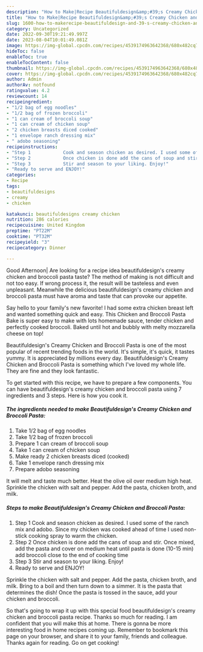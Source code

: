 ```yaml
---
description: "How to Make|Recipe Beautifuldesign&amp;#39;s Creamy Chicken and Broccoli Pasta {That is Special"
title: "How to Make|Recipe Beautifuldesign&amp;#39;s Creamy Chicken and Broccoli Pasta {That is Special"
slug: 1600-how-to-makerecipe-beautifuldesign-and-39-s-creamy-chicken-and-broccoli-pasta-that-is-special
category: Uncategorized
date: 2022-09-30T19:21:49.997Z
date: 2023-08-04T10:01:49.081Z
image: https://img-global.cpcdn.com/recipes/4539174963642368/680x482cq70/beautifuldesigns-creamy-chicken-and-broccoli-pasta-recipe-main-photo.jpg
hideToc: false
enableToc: true
enableTocContent: false
thumbnail: https://img-global.cpcdn.com/recipes/4539174963642368/680x482cq70/beautifuldesigns-creamy-chicken-and-broccoli-pasta-recipe-main-photo.jpg
cover: https://img-global.cpcdn.com/recipes/4539174963642368/680x482cq70/beautifuldesigns-creamy-chicken-and-broccoli-pasta-recipe-main-photo.jpg
author: Admin
authorAv: notfound
ratingvalue: 4.2
reviewcount: 14
recipeingredient:
- "1/2 bag of egg noodles"
- "1/2 bag of frozen broccoli"
- "1 can cream of broccoli soup"
- "1 can cream of chicken soup"
- "2 chicken breasts diced cooked"
- "1 envelope ranch dressing mix"
- " adobo seasoning"
recipeinstructions:
- "Step 1            Cook and season chicken as desired. I used some of the ranch mix and adobo. Since my chicken was cooked ahead of time I used non-stick cooking spray to warm the chicken."
- "Step 2            Once chicken is done add the cans of soup and stir. Once mixed, add the pasta and cover on medium heat until pasta is done (10-15 min) add broccoli close to the end of cooking time"
- "Step 3            Stir and season to your liking. Enjoy!"
- "Ready to serve and ENJOY!"
categories:
- Recipe
tags:
- beautifuldesigns
- creamy
- chicken

katakunci: beautifuldesigns creamy chicken 
nutrition: 286 calories
recipecuisine: United Kingdom
preptime: "PT22M"
cooktime: "PT32M"
recipeyield: "3"
recipecategory: Dinner

---
```



Good Afternoon| Are looking for a recipe idea beautifuldesign&#39;s creamy chicken and broccoli pasta taste? The method of making is not difficult and not too easy. If wrong process it, the result will be tasteless and even unpleasant. Meanwhile the delicious beautifuldesign&#39;s creamy chicken and broccoli pasta must have aroma and taste that can provoke our appetite.





Say hello to your family&#39;s new favorite! I had some extra chicken breast left and wanted something quick and easy. This Chicken and Broccoli Pasta Bake is super easy to make with lots homemade sauce, tender chicken and perfectly cooked broccoli. Baked until hot and bubbly with melty mozzarella cheese on top!

Beautifuldesign&#39;s Creamy Chicken and Broccoli Pasta is one of the most popular of recent trending foods in the world. It's simple, it's quick, it tastes yummy. It is appreciated by millions every day. Beautifuldesign&#39;s Creamy Chicken and Broccoli Pasta is something which I've loved my whole life. They are fine and they look fantastic.


To get started with this recipe, we have to prepare a few components. You can have beautifuldesign&#39;s creamy chicken and broccoli pasta using 7 ingredients and 3 steps. Here is how you cook it.

<!--inarticleads1-->

##### The ingredients needed to make Beautifuldesign&#39;s Creamy Chicken and Broccoli Pasta:

1. Take 1/2 bag of egg noodles
1. Take 1/2 bag of frozen broccoli
1. Prepare 1 can cream of broccoli soup
1. Take 1 can cream of chicken soup
1. Make ready 2 chicken breasts diced (cooked)
1. Take 1 envelope ranch dressing mix
1. Prepare  adobo seasoning


It will melt and taste much better. Heat the olive oil over medium high heat. Sprinkle the chicken with salt and pepper. Add the pasta, chicken broth, and milk. 

<!--inarticleads2-->

##### Steps to make Beautifuldesign&#39;s Creamy Chicken and Broccoli Pasta:

1. Step 1            Cook and season chicken as desired. I used some of the ranch mix and adobo. Since my chicken was cooked ahead of time I used non-stick cooking spray to warm the chicken.
1. Step 2            Once chicken is done add the cans of soup and stir. Once mixed, add the pasta and cover on medium heat until pasta is done (10-15 min) add broccoli close to the end of cooking time
1. Step 3            Stir and season to your liking. Enjoy!
1. Ready to serve and ENJOY!

Sprinkle the chicken with salt and pepper. Add the pasta, chicken broth, and milk. Bring to a boil and then turn down to a simmer. It is the pasta that determines the dish! Once the pasta is tossed in the sauce, add your chicken and broccoli. 

So that's going to wrap it up with this special food beautifuldesign&#39;s creamy chicken and broccoli pasta recipe. Thanks so much for reading. I am confident that you will make this at home. There is gonna be more interesting food in home recipes coming up. Remember to bookmark this page on your browser, and share it to your family, friends and colleague. Thanks again for reading. Go on get cooking!
